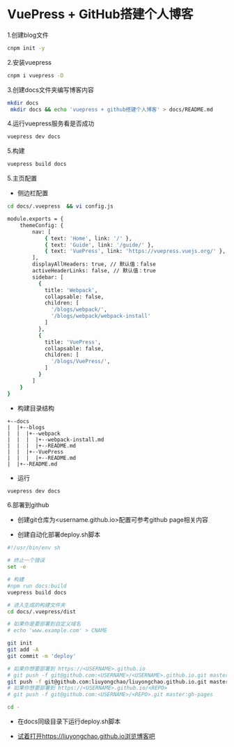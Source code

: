 # VuePress + GitHub搭建个人博客

1.创建blog文件

```bash
cnpm init -y
```

2.安装vuepress

```bash
cnpm i vuepress -D
```

3.创建docs文件夹编写博客内容

```bash
mkdir docs
 mkdir docs && echo 'vuepress + github搭建个人博客' > docs/README.md
```

4.运行vuepress服务看是否成功

```bash
vuepress dev docs
```

5.构建

```bash
vuepress build docs
```

5.主页配置

- 侧边栏配置

```bash
cd docs/.vuepress  && vi config.js
```

```bash
module.exports = {
    themeConfig: {
        nav: [
            { text: 'Home', link: '/' },
            { text: 'Guide', link: '/guide/' },
            { text: 'VuePress', link: 'https://vuepress.vuejs.org/' },
        ],
        displayAllHeaders: true, // 默认值：false
        activeHeaderLinks: false, // 默认值：true
        sidebar: [
          {
            title: 'Webpack',
            collapsable: false,      
            children: [
              '/blogs/webpack/',
              '/blogs/webpack/webpack-install'
            ]
          },
          {
            title: 'VuePress',
            collapsable: false, 
            children: [ 
              '/blogs/VuePress/',
            ]
          }
        ]       
    }
}
```

  - 构建目录结构

```
+--docs
|  |+--blogs
|  |  |+--webpack
|  |  |  |+--webpack-install.md
|  |  |  |+--README.md    
|  |  |+--VuePress
|  |  |  |+--README.md
|  |+--README.md
  ```

  - 运行

  ```bash
vuepress dev docs 
  ```

6.部署到github

- 创建git仓库为<username.github.io>配置可参考github page相关内容

- 创建自动化部署deploy.sh脚本

```bash
#!/usr/bin/env sh

# 终止一个错误
set -e

# 构建
#npm run docs:build
vuepress build docs

# 进入生成的构建文件夹
cd docs/.vuepress/dist

# 如果你是要部署到自定义域名
# echo 'www.example.com' > CNAME

git init
git add -A
git commit -m 'deploy'

# 如果你想要部署到 https://<USERNAME>.github.io
# git push -f git@github.com:<USERNAME>/<USERNAME>.github.io.git master
git push -f git@github.com:liuyongchao/liuyongchao.github.io.git master
# 如果你想要部署到 https://<USERNAME>.github.io/<REPO>
# git push -f git@github.com:<USERNAME>/<REPO>.git master:gh-pages

cd -
```

- 在docs同级目录下运行deploy.sh脚本


- [试着打开https://liuyongchao.github.io浏览博客吧](https://liuyongchao.github.io)











